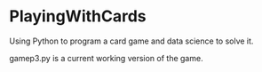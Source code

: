 # PlayingWithCards
Using Python to program a card game and data science to solve it.

gamep3.py is a current working version of the game.
